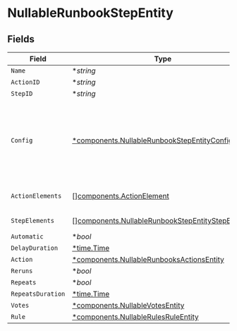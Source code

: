 # NullableRunbookStepEntity


## Fields

| Field                                                                                                                | Type                                                                                                                 | Required                                                                                                             | Description                                                                                                          |
| -------------------------------------------------------------------------------------------------------------------- | -------------------------------------------------------------------------------------------------------------------- | -------------------------------------------------------------------------------------------------------------------- | -------------------------------------------------------------------------------------------------------------------- |
| `Name`                                                                                                               | **string*                                                                                                            | :heavy_minus_sign:                                                                                                   | N/A                                                                                                                  |
| `ActionID`                                                                                                           | **string*                                                                                                            | :heavy_minus_sign:                                                                                                   | N/A                                                                                                                  |
| `StepID`                                                                                                             | **string*                                                                                                            | :heavy_minus_sign:                                                                                                   | N/A                                                                                                                  |
| `Config`                                                                                                             | [*components.NullableRunbookStepEntityConfig](../../models/components/nullablerunbookstepentityconfig.md)            | :heavy_minus_sign:                                                                                                   | An unstructured object of key/value pairs describing the config settings for the step.                               |
| `ActionElements`                                                                                                     | [][components.ActionElement](../../models/components/actionelement.md)                                               | :heavy_minus_sign:                                                                                                   | A list of action elements                                                                                            |
| `StepElements`                                                                                                       | [][components.NullableRunbookStepEntityStepElement](../../models/components/nullablerunbookstepentitystepelement.md) | :heavy_minus_sign:                                                                                                   | A list of step elements                                                                                              |
| `Automatic`                                                                                                          | **bool*                                                                                                              | :heavy_minus_sign:                                                                                                   | N/A                                                                                                                  |
| `DelayDuration`                                                                                                      | [*time.Time](https://pkg.go.dev/time#Time)                                                                           | :heavy_minus_sign:                                                                                                   | N/A                                                                                                                  |
| `Action`                                                                                                             | [*components.NullableRunbooksActionsEntity](../../models/components/nullablerunbooksactionsentity.md)                | :heavy_minus_sign:                                                                                                   | N/A                                                                                                                  |
| `Reruns`                                                                                                             | **bool*                                                                                                              | :heavy_minus_sign:                                                                                                   | N/A                                                                                                                  |
| `Repeats`                                                                                                            | **bool*                                                                                                              | :heavy_minus_sign:                                                                                                   | N/A                                                                                                                  |
| `RepeatsDuration`                                                                                                    | [*time.Time](https://pkg.go.dev/time#Time)                                                                           | :heavy_minus_sign:                                                                                                   | N/A                                                                                                                  |
| `Votes`                                                                                                              | [*components.NullableVotesEntity](../../models/components/nullablevotesentity.md)                                    | :heavy_minus_sign:                                                                                                   | N/A                                                                                                                  |
| `Rule`                                                                                                               | [*components.NullableRulesRuleEntity](../../models/components/nullablerulesruleentity.md)                            | :heavy_minus_sign:                                                                                                   | N/A                                                                                                                  |